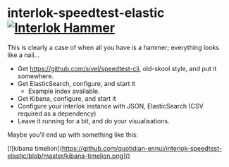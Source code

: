 # interlok-speedtest-elastic [![Interlok Hammer](https://img.shields.io/badge/certified-interlok%20hammer-red.svg)]()

This is clearly a case of when all you have is a hammer; everything looks like a nail...

* Get https://github.com/sivel/speedtest-cli, old-skool style, and put it somewhere.
* Get ElasticSearch, configure, and start it
    * Example index available.
* Get Kibana, configure, and start it
* Configure your interlok instance with JSON, ElasticSearch (CSV required as a dependency)
* Leave it running for a bit, and do your visualisations.

Maybe you'll end up with something like this:

[![kibana timelion](https://github.com/quotidian-ennui/interlok-speedtest-elastic/blob/master/kibana-timelion.png]()